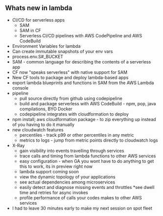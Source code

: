 Whats new in lambda
---
* CI/CD for serverless apps
  * SAM
  * SAM in CF
  * Serverless CI/CD pipelines with AWS CodePipeline and AWS CodeBuild
* Environment Variables for lambda
* Can create immutable snapshots of your env vars
* process.env.S#_BUCKET
* SAM - common language for describing the contents of a serverless app
* CF now "speaks serverless" with native support for SAM
* New CF tools to package and deploy lambda-based apps
* export lambda blueprints and functions in SAM from the AWS Lambda console
* pipeline
  * pull source directly from github using codepipeline
  * build and package serverless with AWS CodeBuild - npm, pop, java compilations, BYO Docker
  * codepipeline integrates with cloudformation to deploy
* npm install; aws cloudformation package - to zip everything up instead of you having to do it manually
* new cloudwatch features
  * percentiles - track p99 or other percentiles in any metric
  * metrics to logs - jump from metric points directly to cloudwatch logs
* X-Ray
  * gain visibility into events travelling through services
  * trace calls and timing from lambda functions to other AWS services
  * easy configuration - when GA you wont have to do anything to get this to work, its in preview right now
  * lambda support coming soon
  * view the dynamic topology of your applications
  * see actual dependencies among microservices
  * easily detect and diagnose missing events and throttles
  *see dwell time and retries for async invokes
  * profile performance of calls your codes makes to other AWS services
* I had to leave 30 minutes early to make my next session on spot fleet
